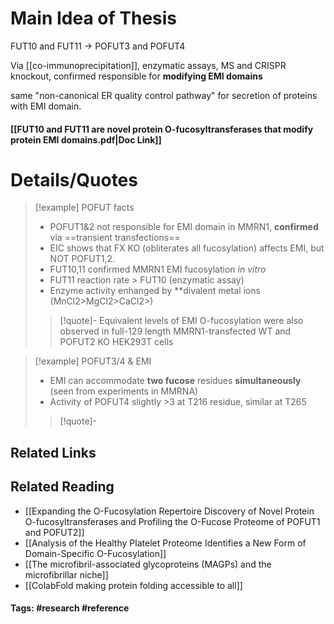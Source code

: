 # Main Idea of Thesis

FUT10 and FUT11 -> POFUT3 and POFUT4

Via [[co-immunoprecipitation]], enzymatic assays, MS and CRISPR knockout, confirmed responsible for **modifying EMI domains**

same "non-canonical ER quality control pathway" for secretion of proteins with EMI domain.

#### [[FUT10 and FUT11 are novel protein O-fucosyltransferases that modify protein EMI domains.pdf|Doc Link]]

# Details/Quotes

> [!example] POFUT facts
> - POFUT1&2 not responsible for EMI domain in MMRN1, **confirmed** via ==transient transfections==
> - EIC shows that FX KO (obliterates all fucosylation) affects EMI, but NOT POFUT1,2.
> - FUT10,11 confirmed MMRN1 EMI fucosylation *in vitro*
> - FUT11 reaction rate > FUT10 (enzymatic assay)
> - Enzyme activity enhanged by **divalent metal ions (MnCl2>MgCl2>CaCl2>)
> 
> >[!quote]-
> >Equivalent levels of EMI O-fucosylation were also observed in full-129 length MMRN1-transfected WT and POFUT2 KO HEK293T cells

> [!example] POFUT3/4 & EMI
> - EMI can accommodate **two fucose** residues **simultaneously** (seen from experiments in MMRNA)
> - Activity of POFUT4 slightly >3 at T216 residue, similar at T265
> > [!quote]-



## Related Links

## Related Reading
- [[Expanding the O-Fucosylation Repertoire Discovery of Novel Protein O-fucosyltransferases and Profiling the O-Fucose Proteome of POFUT1 and POFUT2]]
- [[Analysis of the Healthy Platelet Proteome Identifies a New Form of Domain-Specific O-Fucosylation]]
- [[The microfibril-associated glycoproteins (MAGPs) and the microfibrillar niche]]
- [[ColabFold making protein folding accessible to all]]



#### Tags: #research #reference 